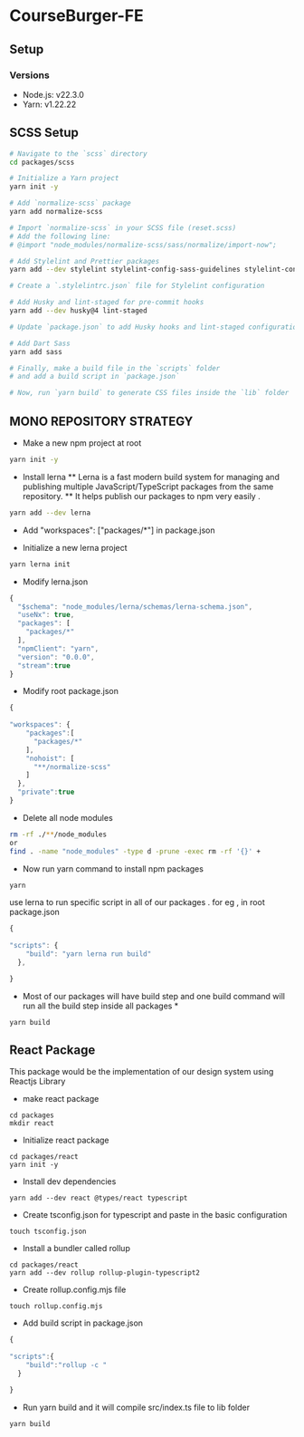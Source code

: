 # CourseBurger-FE

## Setup

### Versions
- Node.js: v22.3.0
- Yarn: v1.22.22

## SCSS Setup

```bash
# Navigate to the `scss` directory
cd packages/scss

# Initialize a Yarn project
yarn init -y

# Add `normalize-scss` package
yarn add normalize-scss

# Import `normalize-scss` in your SCSS file (reset.scss)
# Add the following line:
# @import "node_modules/normalize-scss/sass/normalize/import-now";

# Add Stylelint and Prettier packages
yarn add --dev stylelint stylelint-config-sass-guidelines stylelint-config-prettier stylelint-prettier prettier

# Create a `.stylelintrc.json` file for Stylelint configuration

# Add Husky and lint-staged for pre-commit hooks
yarn add --dev husky@4 lint-staged

# Update `package.json` to add Husky hooks and lint-staged configuration

# Add Dart Sass
yarn add sass

# Finally, make a build file in the `scripts` folder
# and add a build script in `package.json`

# Now, run `yarn build` to generate CSS files inside the `lib` folder

```


## MONO REPOSITORY STRATEGY 


- Make a new npm project at root 
```bash
yarn init -y
```

- Install lerna 
** Lerna is a fast modern build system for managing and publishing multiple JavaScript/TypeScript packages from the same repository. **
It helps publish our packages to npm very easily . 
```bash
yarn add --dev lerna 
```


- Add  "workspaces": ["packages/*"] in package.json

- Initialize a new lerna project 
```bash
yarn lerna init 
```

- Modify lerna.json 
```javascript
{
  "$schema": "node_modules/lerna/schemas/lerna-schema.json",
  "useNx": true,
  "packages": [
    "packages/*"
  ],
  "npmClient": "yarn",
  "version": "0.0.0",
  "stream":true
}
```

- Modify root package.json
```javascript
{
  
"workspaces": {
    "packages":[
      "packages/*"
    ],
    "nohoist": [
      "**/normalize-scss"
    ]
  },
  "private":true
}

```


- Delete all node modules 
```bash
rm -rf ./**/node_modules
or 
find . -name "node_modules" -type d -prune -exec rm -rf '{}' +
```


- Now run yarn command to install npm packages
```bash
yarn
```

use lerna to run specific script in all of our packages . for eg , in root package.json 

```javascript
{
  
"scripts": {
    "build": "yarn lerna run build"
  },

}

```

* Most of our packages will have build step and one build command will run all the build step inside all packages *

```
yarn build
```


## React Package

This package would be the implementation of our design system using Reactjs Library

- make react package
```
cd packages
mkdir react
```

- Initialize react package
```
cd packages/react
yarn init -y
```

- Install dev dependencies 

```
yarn add --dev react @types/react typescript
```

- Create tsconfig.json for typescript and paste in the basic configuration 
```
touch tsconfig.json
```

- Install a bundler called rollup 

```
cd packages/react
yarn add --dev rollup rollup-plugin-typescript2
```
- Create rollup.config.mjs file
```
touch rollup.config.mjs
```

- Add build script in package.json
```javascript
{
  
"scripts":{
    "build":"rollup -c "
  }

}

```

- Run yarn build and it will compile src/index.ts file to lib folder 
```
yarn build 
```